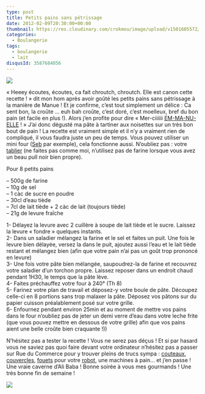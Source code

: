 ```yaml
---
type: post
title: Petits pains sans pétrissage
date: 2012-02-09T20:30:00+00:00
thumbnail: https://res.cloudinary.com/crokmou/image/upload/v1501605572/20120209_Pain_sans_petrissage_0050-73x110_gxcjfx.jpg
categories: 
  - Boulangerie
tags: 
  - boulangerie
  - lait
disqusId: 3587684056
---
```


[![](http://2.bp.blogspot.com/-XVN0ta7VXWs/UCbMAE14WtI/AAAAAAAAC_o/lylm7-1VxqQ/s320/20120209_Pain_sans_petrissage_bann.jpg)](http://2.bp.blogspot.com/-XVN0ta7VXWs/UCbMAE14WtI/AAAAAAAAC_o/lylm7-1VxqQ/s1600/20120209_Pain_sans_petrissage_bann.jpg)

« Heeey écoutes, écoutes, ca fait chroutch, chroutch. Elle est canon cette recette ! » dit mon hom après avoir goûté les petits pains sans pétrissage à la manière de Manue ! Et je confirme, c’est tout simplement un délice : Ca sent bon, la croûte … euh bah croûte, c’est doré, c’est moelleux, bref du bon pain (et facile en plus !). Alors j’en profite pour dire « Mer-ciiiiii [EM-MA-NU-ELLE](http://melbananecuisine.over-blog.com/) ! » J’ai donc dégusté ma pâte à tartiner aux noisettes sur un très bon bout de pain ! La recette est vraiment simple et il n’y a vraiment rien de compliqué, il vous faudra juste un peu de temps. Vous pouvez utiliser un mini four ([Seb](http://www.rueducommerce.fr/m/pl/malid:84085) par exemple), cela fonctionne aussi. N’oubliez pas : votre [tablier](http://www.rueducommerce.fr/m/pl/malid:261) (ne faites pas comme moi, n’utilisez pas de farine lorsque vous avez un beau pull noir bien propre).



Pour 8 petits pains

– 500g de farine  
– 10g de sel  
– 1 càc de sucre en poudre  
– 30cl d’eau tiède  
– 7cl de lait tiède + 2 càc de lait (toujours tiède)  
– 21g de levure fraîche

1- Délayez la levure avec 2 cuillère à soupe de lait tiède et le sucre. Laissez la levure « fondre » quelques instants.  
2- Dans un saladier mélangez la farine et le sel et faites un puit. Une fois le levure bien délayée, versez la dans le puit, ajoutez aussi l’eau et le lait tiède restant et mélangez bien (afin que votre pain n’ai pas un goût trop prononcé en levure)  
3- Une fois votre pâte bien mélangée, saupoudrez-la de farine et recouvrez votre saladier d’un torchon propre. Laissez reposer dans un endroit chaud pendant 1H30, le temps que la pâte lève.  
4- Faites préchauffez votre four à 240° (Th 8)  
5- Farinez votre plan de travail et déposez-y votre boule de pâte. Découpez celle-ci en 8 portions sans trop malaxer la pâte. Déposez vos pâtons sur du papier cuisson préalablement posé sur votre grille.  
6- Enfournez pendant environ 25min et au moment de mettre vos pains dans le four n’oubliez pas de jeter un demi verre d’eau dans votre leche frite (que vous pouvez mettre en dessous de votre grille) afin que vos pains aient une belle croûte bien craquante !))



N’hésitez pas a tester la recette ! Vous ne serez pas déçus ! Et si par hasard vous ne saviez pas quoi faire devant votre ordinateur n’hésitez pas a passer sur Rue du Commerce pour y trouver pleins de trucs sympa : [couteaux](http://www.rueducommerce.fr/m/pl/malid:15123478), [couvercles](http://www.rueducommerce.fr/m/pl/malid:15123479), [fouets](http://www.rueducommerce.fr/m/pl/malid:15123482) pour votre [robot](http://www.rueducommerce.fr/m/pl/malid:229), une machines à pain… et j’en passe ! Une vraie caverne d’Ali Baba ! Bonne soirée à vous mes gourmands ! Une très bonne fin de semaine !

[![](http://4.bp.blogspot.com/-2bLosyMFac4/TxhFg0sR2dI/AAAAAAAABec/Mzg1OnlXUmM/s1600/Signature+copie.jpg)](http://4.bp.blogspot.com/-2bLosyMFac4/TxhFg0sR2dI/AAAAAAAABec/Mzg1OnlXUmM/s1600/Signature+copie.jpg)